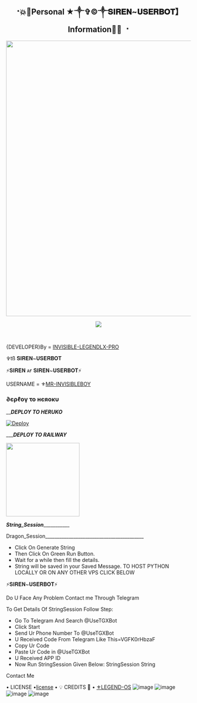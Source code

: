 <h2 align="center"><b> ⠐💥💫Personal ★༒✞︎©༒𝐒𝐈𝐑𝐄𝐍~𝐔𝐒𝐄𝐑𝐁𝐎𝐓】Information💫💥 ⠐ </b></h2>

<p align='Middle'><a href='https://t.me/MR_INVISIBLE_OFFICIAL'><img src='https://telegra.ph/file/dc6ca16cec3ca582ecc3f.jpg' width='750"'></a></p>

<p align="center">
  <img src="https://readme-typing-svg.herokuapp.com?color=F77247&width=420&lines=𝑨+𝑷𝒂𝒔𝒔𝒊𝒐𝒏𝒂𝒕𝒆+Bot~𝒅𝒆𝒗𝒆𝒍𝒐𝒑𝒆𝒓+𝒇𝒓𝒐𝒎+DILHI%E2%9C%8C%EF%B8%8F;PHP%2C+Linux%2C+Hack%2C+Telethon%2C+Pyrogram%2C+Python%2C+Java%2C+Linux%E2%9D%A4%EF%B8%8F">
</p> 
<br>


{DEVELOPER}By = [INVISIBLE-LEGENDLX-PRO](https://t.me/MR_INVISIBLE_OFFICIAL)


✞︎tß 𝐒𝐈𝐑𝐄𝐍~𝐔𝐒𝐄𝐑𝐁𝐎𝐓

⚡𝐒𝐈𝐑𝐄𝐍 ᴀғ 𝐒𝐈𝐑𝐄𝐍~𝐔𝐒𝐄𝐑𝐁𝐎𝐓⚡
 
USERNAME = ⚜[MR-INVISIBLEBOY](https://github.com/MR-INVISIBLEBOY)
<h3> ∂єρℓογ το нєяοκυ </h3>

_________DEPLOY TO HERUKO_______

[![Deploy](https://www.herokucdn.com/deploy/button.svg)](https://heroku.com/deploy?template=https://github.com/MR-INVISIBLEBOY/SIREN-USERBOT)

__________DEPLOY TO RAILWAY_______

<p><a href=https://github.com/DARK-LEGEND-PRO/PRO-DRAGONSETUP> <img src="https://img.shields.io/badge/Deploy%20To%20Railway-blueviolet?style=for-the-badge&logo=railway" width="200""/></a></p>


_______________String_Session__________________________


Dragon_Session__________________________________________
- Click On Generate String
- Then Click On Green Run Button.
- Wait for a while then fill the details.
 - String will be saved in your Saved Message.
TO HOST PYTHON LOCALLY OR ON ANY OTHER VPS CLICK BELOW

⚡𝐒𝐈𝐑𝐄𝐍~𝐔𝐒𝐄𝐑𝐁𝐎𝐓⚡

Do U Face Any Problem Contact me Through Telegram

To Get Details Of StringSession Follow Step:
- Go To Telegram And Search @UseTGXBot
- Click Start
- Send Ur Phone Number To @UseTGXBot
- U Received Code From Telegram Like This=VGFK0rHbzaF
- Copy Ur Code
- Paste Ur Code in @UseTGXBot
- U Received APP ID
- Now Run StringSession Given Below:
StringSession
String

Contact Me

• LICENSE •[license](https://https://github.com/MR-INVISIBLEBOY/SIREN-USERBOT-V9.0.8/blob/master/LICENSE)
• 💡 CREDITS 💞 •
[⚜LEGEND-OS](https://github.com/MR-INVISIBLEBOY)
![image](https://user-images.githubusercontent.com/87700009/133560871-e318f78b-16e7-4fe5-ad57-f1661b99f576.png)
![image](https://user-images.githubusercontent.com/87700009/133560891-ca9899ed-d95c-4050-b50a-af67790020f5.png)
![image](https://user-images.githubusercontent.com/87700009/133560924-ac05edc1-43b8-4aa3-ab56-36661d5d5b5d.png)
![image](https://user-images.githubusercontent.com/87700009/133560910-6117ba9e-9165-4fd1-8fb2-4d1ecca3c20e.png)
